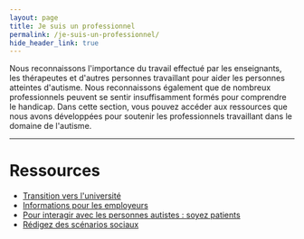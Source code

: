 ```yaml
---
layout: page
title: Je suis un professionnel
permalink: /je-suis-un-professionnel/
hide_header_link: true
---
```



Nous reconnaissons l'importance du travail effectué par les enseignants, les thérapeutes et d'autres personnes travaillant
pour aider les personnes atteintes d'autisme. Nous reconnaissons également que de nombreux professionnels peuvent se sentir
insuffisamment formés pour comprendre le handicap.
Dans cette section, vous pouvez accéder aux ressources que nous avons développées pour soutenir les professionnels travaillant dans le domaine de l'autisme.

---

# Ressources

  - [Transition vers l'université](/je-suis-un-professionnel/transition-universite)
  - [Informations pour les employeurs](/je-suis-un-professionnel/informations-employeurs)
  - [Pour interagir avec les personnes autistes : soyez patients](/pour-interagir-avec-les-personnes-autistes-soyez-patients)
  - [Rédigez des scénarios sociaux](/redigez-des-scenarios-sociaux)
